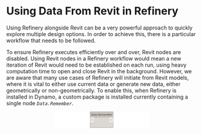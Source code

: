 # Using Data From Revit in Refinery

Using Refinery alongside Revit can be a very powerful approach to quickly explore multiple design options. In order to achieve this, there is a particular workflow that needs to be followed. 

To ensure Refinery executes efficiently over and over, Revit nodes are disabled. Using Revit nodes in a Refinery workflow would mean a new iteration of Revit would need to be established on each run, using heavy computation time to open and close Revit in the background. However, we are aware that many use cases of Refinery will initiate from Revit models, where it is vital to either use current data or generate new data, either geometrically or non-geometrically. To enable this, when Refinery is installed in Dynamo, a custom package is installed currently containing a single node *`Data.Remember`*.

<p align="center">
<img src="../../assets/hello/dataremember.png" style="width:50%;"/>
</p>

